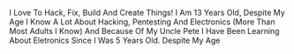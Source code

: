 I Love To Hack, Fix, Build And Create Things!
I Am 13 Years Old, Despite My Age I Know A Lot About Hacking, Pentesting And Electronics (More Than Most Adults I Know)
And Because Of My Uncle Pete I Have Been Learning About Eletronics Since I Was 5 Years Old. Despite My Age 
